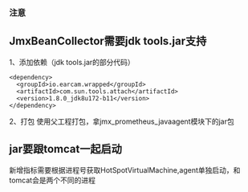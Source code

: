### 注意
## JmxBeanCollector需要jdk tools.jar支持
1、添加依赖（jdk tools.jar的部分代码）
```
<dependency>
  <groupId>io.earcam.wrapped</groupId>
  <artifactId>com.sun.tools.attach</artifactId>
  <version>1.8.0_jdk8u172-b11</version>
</dependency>
```
2、打包
使用父工程打包，拿jmx_prometheus_javaagent模块下的jar包

## jar要跟tomcat一起启动
新增指标需要根据进程号获取HotSpotVirtualMachine,agent单独启动，和tomcat会是两个不同的进程
